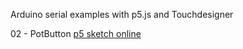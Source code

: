 Arduino serial examples with p5.js and Touchdesigner

02 - PotButton
[p5 sketch online](https://editor.p5js.org/sandpills/sketches/0LVXEx7WA)
